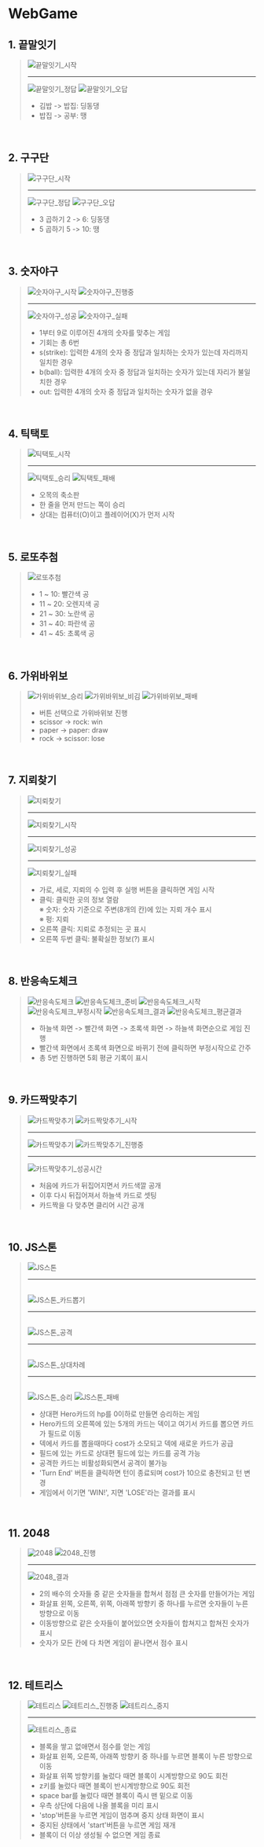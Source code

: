 # WebGame

## 1. 끝말잇기
> ![끝말잇기_시작](./result_image/끝말잇기.png)<hr>
> ![끝말잇기_정답](./result_image/끝말잇기_정답.png)
> ![끝말잇기_오답](./result_image/끝말잇기_오답.png)  
> * 김밥 -> 밥집: 딩동댕  
> * 밥집 -> 공부: 땡
<br/>

## 2. 구구단
> ![구구단_시작](./result_image/구구단.png)<hr>
> ![구구단_정답](./result_image/구구단_정답.png)
> ![구구단_오답](./result_image/구구단_오답.png)  
> * 3 곱하기 2 -> 6: 딩동댕
> * 5 곱하기 5 -> 10: 땡
<br/>

## 3. 숫자야구
> ![숫자야구_시작](./result_image/숫자야구.png)
> ![숫자야구_진행중](./result_image/숫자야구_진행중.png)<hr>
> ![숫자야구_성공](./result_image/숫자야구_성공.png)
> ![숫자야구_실패](./result_image/숫자야구_실패.png)  
> * 1부터 9로 이루어진 4개의 숫자를 맞추는 게임  
> * 기회는 총 6번  
> * s(strike): 입력한 4개의 숫자 중 정답과 일치하는 숫자가 있는데 자리까지 일치한 경우  
> * b(ball): 입력한 4개의 숫자 중 정답과 일치하는 숫자가 있는데 자리가 불일치한 경우  
> * out: 입력한 4개의 숫자 중 정답과 일치하는 숫자가 없을 경우  
<br/>

## 4. 틱택토
> ![틱택토_시작](./result_image/틱택토.png)<hr>
> ![틱택토_승리](./result_image/틱택토_승리.png)
> ![틱택토_패배](./result_image/틱택토_패배.png)  
> * 오목의 축소판  
> * 한 줄을 먼저 만드는 쪽이 승리  
> * 상대는 컴퓨터(O)이고 플레이어(X)가 먼저 시작  
<br/>


## 5. 로또추첨
> ![로또추첨](./result_image/로또추첨.png)  
> * 1 ~  10: 빨간색 공  
> * 11 ~  20: 오렌지색 공  
> * 21 ~  30: 노란색 공  
> * 31 ~  40: 파란색 공  
> * 41 ~  45: 초록색 공  
<br/>

## 6. 가위바위보
> ![가위바위보_승리](./result_image/가위바위보_승리.png)
> ![가위바위보_비김](./result_image/가위바위보_비김.png)
> ![가위바위보_패배](./result_image/가위바위보_패배.png)  
> * 버튼 선택으로 가위바위보 진행  
> * scissor -> rock: win  
> * paper -> paper: draw  
> * rock -> scissor: lose  
<br/>

## 7. 지뢰찾기
> ![지뢰찾기](./result_image/지뢰찾기.png)<hr>
> ![지뢰찾기_시작](./result_image/지뢰찾기_시작.png)<hr>
> ![지뢰찾기_성공](./result_image/지뢰찾기_성공.png)<hr>
> ![지뢰찾기_실패](./result_image/지뢰찾기_실패.png)  
> * 가로, 세로, 지뢰의 수 입력 후 실행 버튼을 클릭하면 게임 시작  
> * 클릭: 클릭한 곳의 정보 열람  
> ※ 숫자: 숫자 기준으로 주변(8개의 칸)에 있는 지뢰 개수 표시  
> ※ 펑: 지뢰  
> * 오른쪽 클릭: 지뢰로 추정되는 곳 표시  
> * 오른쪽 두번 클릭: 불확실한 정보(?) 표시  
<br/>


## 8. 반응속도체크
> ![반응속도체크](./result_image/반응속도체크.png)
> ![반응속도체크_준비](./result_image/반응속도체크_준비.png)
> ![반응속도체크_시작](./result_image/반응속도체크_시작.png)
> ![반응속도체크_부정시작](./result_image/반응속도체크_부정시작.png)
> ![반응속도체크_결과](./result_image/반응속도체크_결과.png)
> ![반응속도체크_평균결과](./result_image/반응속도체크_평균결과.png)  
> * 하늘색 화면 -> 빨간색 화면 -> 초록색 화면 -> 하늘색 화면순으로 게임 진행  
> * 빨간색 화면에서 초록색 화면으로 바뀌기 전에 클릭하면 부정시작으로 간주
> * 총 5번 진행하면 5회 평균 기록이 표시  
<br/>

## 9. 카드짝맞추기
> ![카드짝맞추기](./result_image/카드짝맞추기.png)
> ![카드짝맞추기_시작](./result_image/카드짝맞추기_시작.png)<hr/>
> ![카드짝맞추기](./result_image/카드짝맞추기.png)
> ![카드짝맞추기_진행중](./result_image/카드짝맞추기_진행중.png)<hr>
> ![카드짝맞추기_성공시간](./result_image/카드짝맞추기_성공시간.png)  
> * 처음에 카드가 뒤집어지면서 카드색깔 공개  
> * 이후 다시 뒤집어져서 하늘색 카드로 셋팅  
> * 카드짝을 다 맞추면 클리어 시간 공개  
<br/>

## 10. JS스톤
> ![JS스톤](./result_image/JS스톤.png)<hr>  
> ![JS스톤_카드뽑기](./result_image/JS스톤_카드뽑기.png)<hr>  
> ![JS스톤_공격](./result_image/JS스톤_공격.png)<hr>  
> ![JS스톤_상대차례](./result_image/JS스톤_상대차례.png)<hr>  
> ![JS스톤_승리](./result_image/JS스톤_승리.png)
> ![JS스톤_패배](./result_image/JS스톤_패배.png)  
> * 상대편 Hero카드의 hp를 0이하로 만들면 승리하는 게임  
> * Hero카드의 오른쪽에 있는 5개의 카드는 덱이고 여기서 카드를 뽑으면 카드가 필드로 이동  
> * 덱에서 카드를 뽑을때마다 cost가 소모되고 덱에 새로운 카드가 공급  
> * 필드에 있는 카드로 상대편 필드에 있는 카드를 공격 가능  
> * 공격한 카드는 비활성화되면서 공격이 불가능
> * 'Turn End' 버튼을 클릭하면 턴이 종료되며 cost가 10으로 충전되고 턴 변경  
> * 게임에서 이기면 'WIN!', 지면 'LOSE'라는 결과를 표시  
<br/>

## 11. 2048
> ![2048](./result_image/2048.png)
> ![2048_진행](./result_image/2048_진행.png)<hr>
> ![2048_결과](./result_image/2048_결과.png)  
> * 2의 배수의 숫자들 중 같은 숫자들을 합쳐서 점점 큰 숫자를 만들어가는 게임  
> * 화살표 왼쪽, 오른쪽, 위쪽, 아래쪽 방향키 중 하나를 누르면 숫자들이 누른 방향으로 이동  
> * 이동방향으로 같은 숫자들이 붙어있으면 숫자들이 합쳐지고 합쳐진 숫자가 표시  
> * 숫자가 모든 칸에 다 차면 게임이 끝나면서 점수 표시  
<br/>

## 12. 테트리스
> ![테트리스](./result_image/테트리스.png)
> ![테트리스_진행중](./result_image/테트리스_진행중.png)
> ![테트리스_중지](./result_image/테트리스_중지.png)<hr>
> ![테트리스_종료](./result_image/테트리스_종료.png)  
> * 블록을 쌓고 없애면서 점수를 얻는 게임  
> * 화살표 왼쪽, 오른쪽, 아래쪽 방향키 중 하나를 누르면 블록이 누른 방향으로 이동  
> * 화살표 위쪽 방향키를 눌렀다 때면 블록이 시계방향으로 90도 회전  
> * z키를 눌렀다 때면 블록이 반시계방향으로 90도 회전  
> * space bar를 눌렀다 때면 블록이 즉시 맨 밑으로 이동  
> * 우측 상단에 다음에 나올 블록을 미리 표시  
> * 'stop'버튼을 누르면 게임이 멈추며 중지 상태 화면이 표시  
> * 중지된 상태에서 'start'버튼을 누르면 게임 재개  
> * 블록이 더 이상 생성될 수 없으면 게임 종료  
